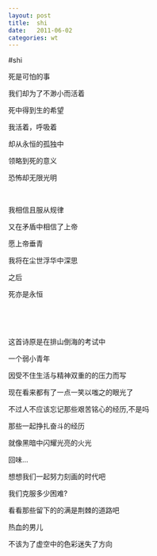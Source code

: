 ```yaml
---
layout: post
title:  shi
date:   2011-06-02
categories: wt
---
```


#shi 

死是可怕的事­

我们却为了不渺小而活着­

死中得到生的希望­

我活着，呼吸着­

却从永恒的孤独中­

领略到死的意义­

恐怖却无限光明­

­

我相信且服从规律­

又在矛盾中相信了上帝­

愿上帝垂青­

我将在尘世浮华中深思­

之后­

死亦是永恒­

­

­

 

这首诗原是在排山倒海的考试中­

一个弱小青年­

因受不住生活与精神双重的的压力而写­

现在看来都有了一点一笑以嗤之的眼光了­

不过人不应该忘记那些艰苦铭心的经历­,不是吗

那些一起挣扎奋斗的经历­

就像黑暗中闪耀光亮的火光

回味...

想想我们一起努力刻画的时代­吧

我们克服多少困难?

看看那些留下的的满是荆棘的道路­吧

热血的男儿­

不该为了虚空中的色彩迷失了方向